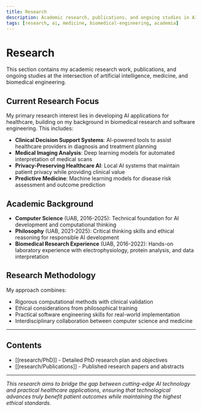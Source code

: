 ```yaml
---
title: Research
description: Academic research, publications, and ongoing studies in AI, medicine, and biomedical engineering.
tags: [research, ai, medicine, biomedical-engineering, academia]
---
```


# Research

This section contains my academic research work, publications, and ongoing studies at the intersection of artificial intelligence, medicine, and biomedical engineering.

## Current Research Focus

My primary research interest lies in developing AI applications for healthcare, building on my background in biomedical research and software engineering. This includes:

- **Clinical Decision Support Systems**: AI-powered tools to assist healthcare providers in diagnosis and treatment planning
- **Medical Imaging Analysis**: Deep learning models for automated interpretation of medical scans
- **Privacy-Preserving Healthcare AI**: Local AI systems that maintain patient privacy while providing clinical value
- **Predictive Medicine**: Machine learning models for disease risk assessment and outcome prediction

## Academic Background

- **Computer Science** (UAB, 2016-2025): Technical foundation for AI development and computational thinking
- **Philosophy** (UAB, 2021-2025): Critical thinking skills and ethical reasoning for responsible AI development
- **Biomedical Research Experience** (UAB, 2016-2022): Hands-on laboratory experience with electrophysiology, protein analysis, and data interpretation

## Research Methodology

My approach combines:

- Rigorous computational methods with clinical validation
- Ethical considerations from philosophical training
- Practical software engineering skills for real-world implementation
- Interdisciplinary collaboration between computer science and medicine

---

## Contents

- [[research/PhD]] - Detailed PhD research plan and objectives
- [[research/Publications]] - Published research papers and abstracts

---

_This research aims to bridge the gap between cutting-edge AI technology and practical healthcare applications, ensuring that technological advances truly benefit patient outcomes while maintaining the highest ethical standards._
